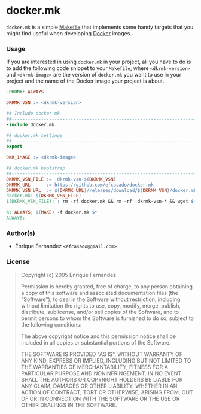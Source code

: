 docker.mk
=========

`docker.mk` is a simple [Makefile](https://www.gnu.org/software/make/) that
implements some handy targets that you might find useful when developing
[Docker](https://www.docker.com/) images.


### Usage

If you are interested in using `docker.mk` in your project, all you have
to do is to add the following code snippet to your `Makefile`, where
`<dkrmk-version>` and `<dkrmk-image>` are the version of `docker.mk` you
want to use in your project and the name of the Docker image your project
is about.

```Makefile
.PHONY: ALWAYS

DKRMK_VSN := <dkrmk-version>

## Include docker.mk
##-------------------------------------------------------------------------
-include docker.mk

## docker.mk settings
##-------------------------------------------------------------------------
export

DKR_IMAGE := <dkrmk-image>

## docker.mk bootstrap
##-------------------------------------------------------------------------
DKRMK_VSN_FILE := .dkrmk-vsn-$(DKRMK_VSN)
DKRMK_URL      := https://github.com/efcasado/docker.mk
DKRMK_VSN_URL  := $(DKRMK_URL)/releases/download/$(DKRMK_VSN)/docker.mk
docker.mk: $(DKRMK_VSN_FILE)
$(DKRMK_VSN_FILE): ; rm -rf docker.mk && rm -rf .dkrmk-vsn-* && wget $(DKRMK_VSN_URL) && touch $(DKRMK_VSN_FILE)

%: ALWAYS; $(MAKE) -f docker.mk $*
ALWAYS:
```


### Author(s)

- Enrique Fernandez `<efcasado@gmail.com>`


### License

> Copyright (c) 2005 Enrique Fernandez
>
> Permission is hereby granted, free of charge, to any person obtaining a copy
> of this software and associated documentation files (the "Software"), to deal
> in the Software without restriction, including without limitation the rights
> to use, copy, modify, merge, publish, distribute, sublicense, and/or sell
> copies of the Software, and to permit persons to whom the Software is
> furnished to do so, subject to the following conditions:
>
> The above copyright notice and this permission notice shall be included in
> all copies or substantial portions of the Software.
>
> THE SOFTWARE IS PROVIDED "AS IS", WITHOUT WARRANTY OF ANY KIND, EXPRESS OR
> IMPLIED, INCLUDING BUT NOT LIMITED TO THE WARRANTIES OF MERCHANTABILITY,
> FITNESS FOR A PARTICULAR PURPOSE AND NONINFRINGEMENT.  IN NO EVENT SHALL THE
> AUTHORS OR COPYRIGHT HOLDERS BE LIABLE FOR ANY CLAIM, DAMAGES OR OTHER
> LIABILITY, WHETHER IN AN ACTION OF CONTRACT, TORT OR OTHERWISE, ARISING FROM,
> OUT OF OR IN CONNECTION WITH THE SOFTWARE OR THE USE OR OTHER DEALINGS IN
> THE SOFTWARE.
